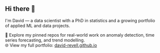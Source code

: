 ## Hi there 👋

I'm David — a data scientist with a PhD in statistics and a growing portfolio of applied ML and data projects.

📂 Explore my pinned repos for real-world work on anomaly detection, time series forecasting, and trend modelling.  
🌐 View my full portfolio: [david-revell.github.io](https://david-revell.github.io)
